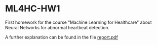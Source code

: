 # ML4HC-HW1
First homework for the course "Machine Learning for Healthcare" about Neural Networks for abnormal heartbeat detection.

A further explanation can be found in the file [report.pdf](https://github.com/rostro36/ML4HC-HW1/blob/master/report.pdf)
